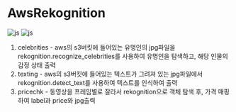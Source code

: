 # AwsRekognition

![js](https://img.shields.io/badge/amazonaws-232F3E?style=for-the-badge&logo=amazonaws&logoColor=white)
![js](https://img.shields.io/badge/Python-3776AB?style=for-the-badge&logo=Python&logoColor=white)



1. celebrities - aws의 s3버킷에 들어있는 유명인의 jpg파일을 rekognition.recognize_celebrities를 사용하여 유명인을 탐색하고, 해당 인물의 감정 상태 출력
2. texting - aws의 s3버킷에 들어있는 텍스트가 그려져 있는 jpg파일에서 rekognition.detect_text를 사용하여 텍스트를 인식하여 출력
3. pricechk - 동영상을 프레임별로 잘라서 rekognition으로 객체 탐색 후, 가격 매핑하여 label과 price와 jpg출력
